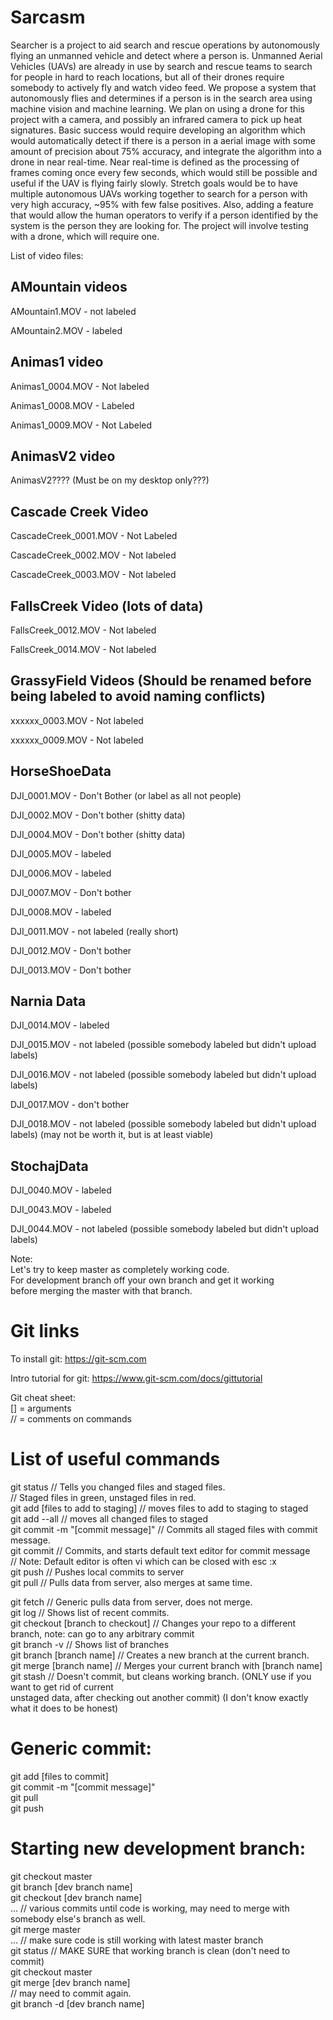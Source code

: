 # Sarcasm

Searcher is a project to aid search and rescue operations by autonomously flying an unmanned vehicle and detect where a person is. Unmanned Aerial Vehicles (UAVs) are already in use by search and rescue teams to search for people in hard to reach locations, but all of their drones require somebody to actively fly and watch video feed. We propose a system that autonomously flies and determines if a person is in the search area using machine vision and machine learning. We plan on using a drone for this project with a camera, and possibly an infrared camera to pick up heat signatures. Basic success would require developing an algorithm which would automatically detect if there is a person in a aerial image with some amount of precision about 75% accuracy, and integrate the algorithm into a drone in near real-time. Near real-time is defined as the processing of frames coming once every few seconds, which would still be possible and useful if the UAV is flying fairly slowly. Stretch goals would be to have multiple autonomous UAVs working together to search for a person with very high accuracy, ~95% with few false positives. Also, adding a feature that would allow the human operators to verify if a person identified by the system is the person they are looking for. The project will involve testing with a drone, which will require one.


List of video files:
## AMountain videos

AMountain1.MOV - not labeled

AMountain2.MOV - labeled

## Animas1 video

Animas1_0004.MOV - Not labeled

Animas1_0008.MOV - Labeled

Animas1_0009.MOV - Not Labeled

## AnimasV2 video

AnimasV2???? (Must be on my desktop only???)

## Cascade Creek Video

CascadeCreek_0001.MOV - Not Labeled

CascadeCreek_0002.MOV - Not labeled

CascadeCreek_0003.MOV - Not labeled

## FallsCreek Video (lots of data)

FallsCreek_0012.MOV - Not labeled

FallsCreek_0014.MOV - Not labeled


## GrassyField Videos (Should be renamed before being labeled to avoid naming conflicts)

xxxxxx_0003.MOV - Not labeled

xxxxxx_0009.MOV - Not labeled


## HorseShoeData

DJI_0001.MOV - Don't Bother (or label as all not people)

DJI_0002.MOV - Don't bother (shitty data)

DJI_0004.MOV - Don't bother (shitty data)

DJI_0005.MOV - labeled

DJI_0006.MOV - labeled

DJI_0007.MOV - Don't bother

DJI_0008.MOV - labeled

DJI_0011.MOV - not labeled (really short)

DJI_0012.MOV - Don't bother

DJI_0013.MOV - Don't bother

## Narnia Data

DJI_0014.MOV - labeled

DJI_0015.MOV - not labeled (possible somebody labeled but didn't upload labels)

DJI_0016.MOV - not labeled (possible somebody labeled but didn't upload labels)

DJI_0017.MOV - don't bother

DJI_0018.MOV - not labeled (possible somebody labeled but didn't upload labels) (may not be worth it, but is at least viable)

## StochajData

DJI_0040.MOV - labeled

DJI_0043.MOV - labeled

DJI_0044.MOV - not labeled (possible somebody labeled but didn't upload labels)








Note:  
Let's try to keep master as completely working code.  
For development branch off your own branch and get it working  
before merging the master with that branch.  


# Git links

To install git:
https://git-scm.com

Intro tutorial for git:
https://www.git-scm.com/docs/gittutorial




Git cheat sheet:  
[] = arguments  
// = comments on commands  

# List of useful commands

git status                          // Tells you changed files and staged files.  
                                    // Staged files in green, unstaged files in red.  
git add [files to add to staging]   // moves files to add to staging to staged  
git add --all                       // moves all changed files to staged  
git commit -m "[commit message]"    // Commits all staged files with commit message.  
git commit                          // Commits, and starts default text editor for commit message  
                                        // Note: Default editor is often vi which can be closed with esc :x  
git push                            // Pushes local commits to server  
git pull                            // Pulls data from server, also merges at same time.  

git fetch                           // Generic pulls data from server, does not merge.  
git log                             // Shows list of recent commits.  
git checkout [branch to checkout]   // Changes your repo to a different branch, note: can go to any arbitrary commit  
git branch -v                       // Shows list of branches  
git branch [branch name]            // Creates a new branch at the current branch.  
git merge [branch name]             // Merges your current branch with [branch name]  
git stash                           // Doesn't commit, but cleans working branch. (ONLY use if you want to get rid of current  
                                        unstaged data, after checking out another commit) (I don't know exactly what it does to be honest)  


# Generic commit:

git add [files to commit]  
git commit -m "[commit message]"  
git pull  
git push  


# Starting new development branch:

git checkout master  
git branch [dev branch name]  
git checkout [dev branch name]  
...  // various commits until code is working, may need to merge with somebody else's branch as well.  
git merge master  
... // make sure code is still working with latest master branch  
git status // MAKE SURE that working branch is clean (don't need to commit)  
git checkout master  
git merge [dev branch name]  
    // may need to commit again.  
git branch -d [dev branch name]  

